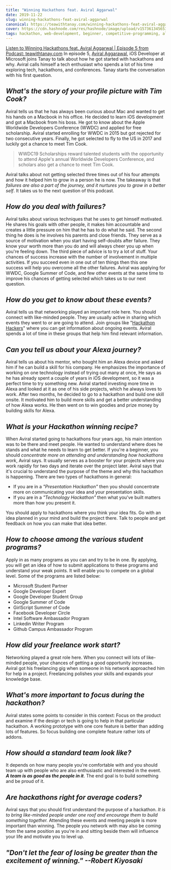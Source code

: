 ```yaml
---
title: "Winning Hackathons feat. Aviral Aggarwal"
date: 2019-11-22
slug: winning-hackathons-feat-aviral-aggarwal
canonical: https://teawithtanay.com/winning-hackathons-feat-aviral-aggarwal-episode-5/
cover: https://cdn.hashnode.com/res/hashnode/image/upload/v1573613456537/l0ZUXmwKd.png
tags: hackathon, web-development, beginner, competitive-programming, alexa
---
```


[Listen to Winning Hackathons feat. Aviral Aggarwal | Episode 5 from Podcast: teawithtanay.com](https://teawithtanay.com/winning-hackathons-feat-aviral-aggarwal-episode-5/)
In episode 5, [Aviral Aggarawal](https://www.linkedin.com/in/aviral190694/), iOS Developer at Microsoft joins Tanay to talk about how he got started with hackathons and why. Aviral calls himself a tech enthusiast who spends a lot of his time exploring tech, hackathons, and conferences. Tanay starts the conversation with his first question.

## *What's the story of your profile picture with Tim Cook?*
Aviral tells us that he has always been curious about Mac and wanted to get his hands on a Macbook in his office. He decided to learn iOS development and got a Macbook from his boss. He got to know about the Apple Worldwide Developers Conference (WWDC) and applied for free scholarship. Aviral started enrolling for WWDC in 2015 but got rejected for two consecutive years. Finally, he got selected to fly to the US in 2017 and luckily got a chance to meet Tim Cook.

> WWDC19 Scholarships reward talented students with the opportunity to attend Apple's annual Worldwide Developers Conference, and scholars also get a chance to meet Tim Cook.

Aviral talks about not getting selected three times out of his four attempts and how it helped him to grow in a person he is now. The takeaway is that *failures are also a part of the journey, and it nurtures you to grow in a better self*. It takes us to the next question of this podcast.

## *How do you deal with failures?*
Aviral talks about various techniques that he uses to get himself motivated.
He shares his goals with other people, it makes him accountable and creates a little pressure on him that he has to do what he said.
The second thing he does is he involves his parents and close friends. They serve as a source of motivation when you start having self-doubts after failure. They know your worth more than you do and will always cheer you up when you're feeling down.
The third piece of advice is to try a lot of stuff. Your chances of success increase with the number of involvement in multiple activities. If you succeed even in one out of ten things then this one success will help you overcome all the other failures.
Aviral was applying for WWDC, Google Summer of Code, and few other events at the same time to improve his chances of getting selected which takes us to our next question.

## *How do you get to know about these events?*
Aviral tells us that networking played an important role here. You should connect with like-minded people. They are usually active in sharing which events they went to or are going to attend.
Join groups like "[Hackathon Hackers](https://www.facebook.com/groups/759985267390294/)" where you can get information about ongoing events. Aviral spends a lot of time in these groups that help him find relevant information.

## *Can you tell us about your Alexa journey?*
Aviral tells us about his mentor, who bought him an Alexa device and asked him if he can build a skill for his company. He emphasizes the importance of working on one technology instead of trying out many at once, He says as he has already spent a couple of years in iOS development, so it was a perfect time to try something new. Aviral started investing more time in Alexa and looked at it as one of his side projects, which he always loves to work.
After two months, he decided to go to a hackathon and build one skill onsite. It motivated him to build more skills and get a better understanding of how Alexa works.
He then went on to win goodies and prize money by building skills for Alexa.

## *What is your Hackathon winning recipe?*
When Aviral started going to hackathons four years ago, his main intention was to be there and meet people. He wanted to understand where does he stands and what he needs to learn to get better. If you're a beginner, you should *concentrate more on attending and understanding how hackathons work*, Aviral says.
It usually serves as a booster for your projects where you work rapidly for two days and iterate over the project later.
Aviral says that it's crucial to understand the purpose of the theme and why this hackathon is happening.  There are two types of hackathons in general:
* If you are in a *"Presentation Hackathon"* then you should concentrate more on communicating your idea and your presentation skills.
* If you are in a *"Technology Hackathon"* then what you've built matters more than how you present it.

You should apply to hackathons where you think your idea fits.
Go with an idea planned in your mind and build the project there.
Talk to people and get feedback on how you can make that idea better.

## *How to choose among the various student programs?*
Apply in as many programs as you can and try to be in one. By applying, you will get an idea of how to submit applications to these programs and understand your weak points. It will enable you to compete on a global level.
Some of the programs are listed below:
* Microsoft Student Partner
* Google Developer Expert
* Google Developer Student Group
* Google Summer of Code
* GirlScript Summer of Code
* Facebook Developer Circle
* Intel Software Ambassador Program
* Linkedin Writer Program
* Github Campus Ambassador Program

## *How did your freelance work start?*
Networking played a great role here. When you connect will lots of like-minded people, your chances of getting a good opportunity increases. Aviral got his freelancing gig when someone in his network approached him for help in a project. Freelancing polishes your skills and expands your knowledge base.

## *What's more important to focus during the hackathon?*
Aviral states some points to consider in this context:
Focus on the product and examine if the design or tech is going to help in that particular hackathon.
A working prototype with one core feature is better than adding lots of features. So focus building one complete feature rather lots of addons.

## *How should a standard team look like?*
It depends on how many people you're comfortable with and you should team up with people who are also enthusiastic and interested in the event. ***A team is as good as the people in it***.
The end goal is to build something and be proud of it.

## *Are hackathons right for average coders?*
Aviral says that you should first understand the purpose of a hackathon. *It is to bring like-minded people under one roof and encourage them to build something together.* Attending these events and meeting people is more important than winning.
The people you network with may also be coming from the same position as you're in and sitting beside them will influence your life and motivate you to level up.

## *"Don't let the fear of losing be greater than the excitement of winning." --Robert Kiyosaki*

